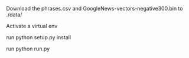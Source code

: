 Download the phrases.csv and GoogleNews-vectors-negative300.bin to ./data/

Activate a virtual env

run python setup.py install

run python run.py
